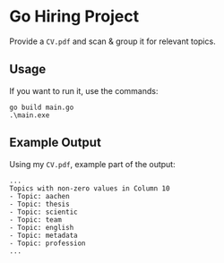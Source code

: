 # Go Hiring Project

Provide a `CV.pdf` and scan & group it for relevant topics.

## Usage

If you want to run it, use the commands:

```
go build main.go
.\main.exe
```

## Example Output

Using my `CV.pdf`, example part of the output:

```
...
Topics with non-zero values in Column 10
- Topic: aachen
- Topic: thesis
- Topic: scientic
- Topic: team
- Topic: english
- Topic: metadata
- Topic: profession
...
```
